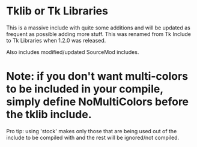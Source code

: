 # Tklib or Tk Libraries
This is a massive include with quite some additions and will be updated as frequent as possible adding more stuff.
This was renamed from Tk Include to Tk Libraries when 1.2.0 was released.

Also includes modified/updated SourceMod includes.

# Note: if you don't want multi-colors to be included in your compile, simply define NoMultiColors before the tklib include.

Pro tip: using 'stock' makes only those that are being used out of the include to be compiled with and the rest will be ignored/not compiled.

